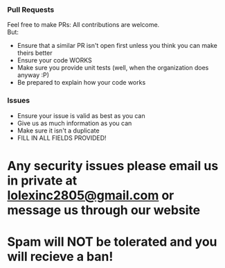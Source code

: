 ### Pull Requests
 Feel free to make PRs: All contributions are welcome.<br>
 But:<br>
  - Ensure that a similar PR isn't open first unless you think you can make theirs better<br>
  - Ensure your code WORKS<br>
  - Make sure you provide unit tests (well, when the organization does anyway :P)<br>
  - Be prepared to explain how your code works<br>
 ### Issues
  - Ensure your issue is valid as best as you can<br>
  - Give us as much information as you can<br>
  - Make sure it isn't a duplicate<br>
  - FILL IN ALL FIELDS PROVIDED!<br>
  # Any security issues please email us in private at lolexinc2805@gmail.com or message us through our website
 # Spam will NOT be tolerated and you will recieve a ban!
